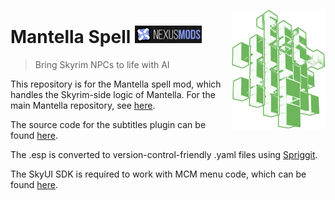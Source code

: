 <img src="./img/mantella_spell_logo_github.png" align="right"
     alt="Mantella logo" width="150" height="auto">
# Mantella Spell <a href="https://www.nexusmods.com/skyrimspecialedition/mods/98631" target="_blank"><img src="./img/nexus_mods_link.png" alt="Mantella Nexus Mods link" width="auto" height="28"/></a>
> Bring Skyrim NPCs to life with AI

This repository is for the Mantella spell mod, which handles the Skyrim-side logic of Mantella. For the main Mantella repository, see [here](https://github.com/art-from-the-machine/Mantella).

The source code for the subtitles plugin can be found [here](https://github.com/swwu/Mantella-Subtitles-Plugin-NG).

The .esp is converted to version-control-friendly .yaml files using [Spriggit](https://github.com/Mutagen-Modding/Spriggit).

The SkyUI SDK is required to work with MCM menu code, which can be found [here](https://github.com/schlangster/skyui/wiki).